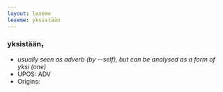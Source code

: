 ```yaml
---
layout: lexeme
lexeme: yksistään
---
```


###  yksistään₁

* _usually seen as adverb (by --self), but can be analysed as a form of *yksi* (one)_
* UPOS:  ADV
* Origins: 


